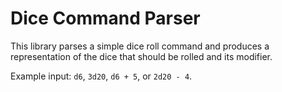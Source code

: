 # Dice Command Parser

This library parses a simple dice roll command and produces a representation of the dice that should be rolled and its modifier.

Example input: `d6`, `3d20`, `d6 + 5`, or `2d20 - 4`.